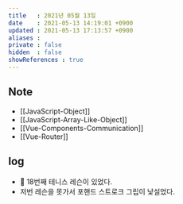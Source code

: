 ```yaml
---
title   : 2021년 05월 13일
date    : 2021-05-13 14:19:01 +0900
updated : 2021-05-13 17:13:57 +0900
aliases : 
private : false
hidden  : false
showReferences : true
---
```

## Note
- [[JavaScript-Object]]
- [[JavaScript-Array-Like-Object]]
- [[Vue-Components-Communication]]
- [[Vue-Router]]

## log
- 🎾 18번째 테니스 레슨이 있었다.
- 저번 레슨을 못가서 포핸드 스트로크 그립이 낯설었다.  

